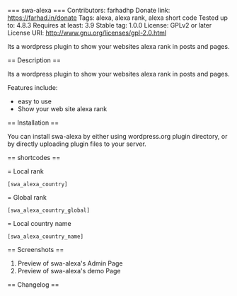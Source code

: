 ===  swa-alexa ===
Contributors: farhadhp
Donate link: https://farhad.in/donate
Tags: alexa, alexa rank, alexa short code
Tested up to: 4.8.3
Requires at least: 3.9
Stable tag: 1.0.0
License: GPLv2 or later
License URI: http://www.gnu.org/licenses/gpl-2.0.html

Its a wordpress plugin to show your websites alexa rank in posts and pages.

== Description ==

Its a wordpress plugin to show your websites alexa rank in posts and pages.

Features include:

*   easy to use
*	Show your web site alexa rank

== Installation ==

You can install swa-alexa by either using wordpress.org plugin directory, or by directly uploading plugin files to your server.

== shortcodes ==

= Local rank

`[swa_alexa_country]`

= Global rank

`[swa_alexa_country_global]`

= Local country name

`[swa_alexa_country_name]`

== Screenshots ==

1. Preview of swa-alexa's Admin Page
2. Preview of swa-alexa's demo Page

== Changelog ==


